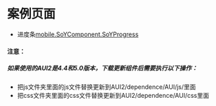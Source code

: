 # 案例页面
 - 进度条[mobile.SoYComponent.SoYProgress](https://mobile.awebide.com/#/https://www.awebide.com/AWEB_WebChat/#/progressCase/Demo/MobileOther/progressCase?title=Progress%20%E8%BF%9B%E5%BA%A6%E6%9D%A1)

 
#### 注意：
##### 如果使用的AUI2是4.4和5.0版本，下载更新组件后需要执行以下操作：
- 把js文件夹里面的js文件替换更新到AUI2/dependence/AUI/js/里面
- 把css文件夹里面的css文件替换更新到AUI2/dependence/AUI/css里面